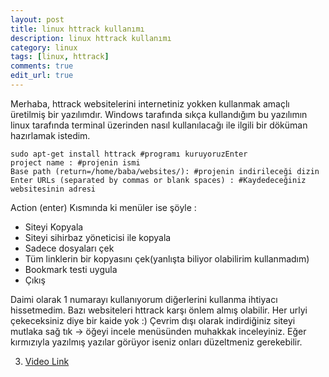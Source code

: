```yaml
---
layout: post
title: linux httrack kullanımı
description: linux httrack kullanımı
category: linux
tags: [linux, httrack]
comments: true
edit_url: true
---
```


Merhaba, httrack websitelerini internetiniz yokken kullanmak amaçlı üretilmiş bir yazılımdır. Windows tarafında sıkça kullandığım bu yazılımın linux tarafında terminal üzerinden nasıl kullanılacağı ile ilgili bir döküman hazırlamak istedim.

<!-- excerpt separator -->

```shell
sudo apt-get install httrack #programı kuruyoruzEnter
project name : #projenin ismi
Base path (return=/home/baba/websites/): #projenin indirileceği dizin
Enter URLs (separated by commas or blank spaces) : #Kaydedeceğiniz websitesinin adresi
```

Action (enter) Kısmında ki menüler ise şöyle :

-   Siteyi Kopyala
-   Siteyi sihirbaz yöneticisi ile kopyala
-   Sadece dosyaları çek
-   Tüm linklerin bir kopyasını çek(yanlışta biliyor olabilirim kullanmadım)
-   Bookmark testi uygula
-   Çıkış

Daimi olarak 1 numarayı kullanıyorum diğerlerini kullanma ihtiyacı hissetmedim. Bazı websiteleri httrack karşı önlem almış olabilir. Her urlyi çekeceksiniz diye bir kaide yok :) Çevrim dışı olarak indirdiğiniz siteyi mutlaka sağ tık -> öğeyi incele menüsünden muhakkak inceleyiniz. Eğer kırmızıyla yazılmış yazılar görüyor iseniz onları düzeltmeniz gerekebilir.

3. [Video Link](https://www.youtube.com/channel/UCJyK4D5BcoPXjV5T8N8-liA?view_as=subscriber)
